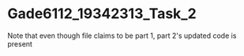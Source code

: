 # Gade6112_19342313_Task_2
Note that even though file claims to be part 1, part 2's updated code is present
